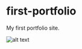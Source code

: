 # first-portfolio
My first portfolio site.

![alt text](https://github.com/phuzisham/first-portfolio/img/cap.png "Screen Capture")
